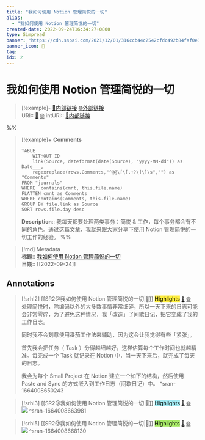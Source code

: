 ```yaml
---
title: "我如何使用 Notion 管理简悦的一切"
alias: 
  - "我如何使用 Notion 管理简悦的一切"
created-date: 2022-09-24T16:34:27+0800
type: Simpread
banner: "https://cdn.sspai.com/2021/12/01/316ccb44c2542cfdc492b84faf0e3085.png "
banner_icon: 🔖
tag: 
idx: 2
---
```


# 我如何使用 Notion 管理简悦的一切

> [!example]- [🧷内部链接](<http://localhost:7026/unread/2>) [🌐外部链接](<>)    
> URI:: [🧷](<http://localhost:7026/unread/2>) [🌐](<>) 
> intURI:: [🧷内部链接](<http://localhost:7026/reading/2>)

%%
> [!example]+ **Comments**  
> ```dataview
> TABLE 
>     WITHOUT ID
>     link(Source, dateformat(date(Source), "yyyy-MM-dd")) as Date___, 
>     regexreplace(rows.Comments,"^@@\[\[.+?\]\]\s","") as "Comments"
> FROM "journals"
> WHERE  contains(cmnt, this.file.name)
> FLATTEN cmnt as Comments
> WHERE contains(Comments, this.file.name)
> GROUP BY file.link as Source
> SORT rows.file.day desc
> ```
>  **Description**:: 我每天都要处理两类事务：简悦 & 工作，每个事务都会有不同的角色。通过这篇文章，我就来跟大家分享下使用 Notion 管理简悦的一切工作的经验。
%%

> [!md] Metadata  
> **标题**:: [我如何使用 Notion 管理简悦的一切](https://sspai.com/post/70237)  
> **日期**:: [[2022-09-24]]  

## Annotations


> [!srhl2] [[SR2@我如何使用 Notion 管理简悦的一切|📄]] <mark style="background-color: #ffeb3b">Highlights</mark> [🧷](<http://localhost:7026/unread/2#id=1664008650243>) [🌐](<#id=1664008650243>)   
> 处理简悦时，除编码以外的大多数事情非常细碎，所以一天下来的日志可能会非常零碎，为了避免这种情况，我「改造」了间歇日记，把它变成了我的工作日志。
> 
> 同时我不会刻意使用番茄工作法来辅助，因为这会让我觉得有些「紧张」。
> 
> 首先我会把任务（ Task ）分得越细越好，这样估算每个工作时间也就越精准。每完成一个 Task 就记录在 Notion 中，当一天下来后，就完成了每天的日志。
> 
> 我会为每个 Small Project 在 Notion 建立一个如下的结构，然后使用 Paste and Sync 的方式嵌入到工作日志（间歇日记）中。
> ^sran-1664008650243

> [!srhl3] [[SR2@我如何使用 Notion 管理简悦的一切|📄]] <mark style="background-color: #a2e9f2">Highlights</mark> [🧷](<http://localhost:7026/unread/2#id=1664008663981>) [🌐](<#id=1664008663981>)   
> ![](https://cdn.sspai.com/2021/12/01/article/d6027cfdc15580892a6013d9af40ae95)
> ^sran-1664008663981

> [!srhl5] [[SR2@我如何使用 Notion 管理简悦的一切|📄]] <mark style="background-color: #a8ea68">Highlights</mark> [🧷](<http://localhost:7026/unread/2#id=1664008668130>) [🌐](<#id=1664008668130>)   
> ![](https://cdn.sspai.com/2021/12/01/article/dcf998c9e173632ef816f7fae4165c9b)
> ^sran-1664008668130

